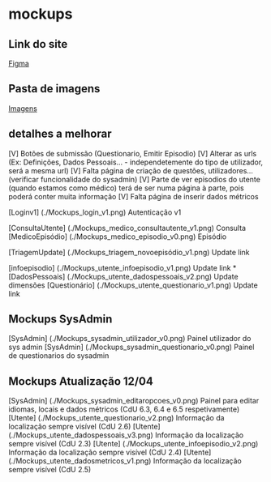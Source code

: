 
# mockups  

## Link do site  

[Figma](https://www.figma.com/file/8hvL4BzT05TMCFQRaaelIS/Projeto-OSLER?node-id=0%3A1)  

## Pasta de imagens  

[Imagens](./ImagensMockup/)

## detalhes a melhorar

[V] Botões de submissão (Questionario, Emitir Episodio)
[V] Alterar as urls (Ex: Definições, Dados Pessoais... - independetemente do tipo de utilizador, será a mesma url)
[V] Falta página de criação de questões, utilizadores... (verificar funcionalidade do sysadmin)
[V] Parte de ver episodios do utente (quando estamos como médico) terá de ser numa página à parte, pois poderá conter muita informação
[V] Falta página de inserir dados métricos  

[Loginv1] (./Mockups_login_v1.png) Autenticação v1  

[ConsultaUtente] (./Mockups_medico_consultautente_v1.png) Consulta
[MedicoEpisódio] (./Mockups_medico_episodio_v0.png) Episódio

[TriagemUpdate] (./Mockups_triagem_novoepisódio_v1.png) Update link

[infoepisodio] (./Mockups_utente_infoepisodio_v1.png) Update link
*[DadosPessoais] (./Mockups_utente_dadospessoais_v2.png) Update dimensões
[Questionário] (./Mockups_utente_questionario_v1.png) Update link  

## Mockups SysAdmin

[SysAdmin] (./Mockups_sysadmin_utilizador_v0.png) Painel utilizador do sys admin
[SysAdmin] (./Mockups_sysadmin_questionario_v0.png) Painel de questionarios do sysadmin  

## Mockups Atualização 12/04  

[SysAdmin] (./Mockups_sysadmin_editaropcoes_v0.png) Painel para editar idiomas, locais e dados métricos (CdU 6.3, 6.4 e 6.5 respetivamente)
[Utente] (./Mockups_utente_questionario_v2.png) Informação da localização sempre visível (CdU 2.6)
[Utente] (./Mockups_utente_dadospessoais_v3.png) Informação da localização sempre visível (CdU 2.3)
[Utente] (./Mockups_utente_infoepisodio_v2.png) Informação da localização sempre visível (CdU 2.4)
[Utente] (./Mockups_utente_dadosmetricos_v1.png) Informação da localização sempre visível (CdU 2.5)
